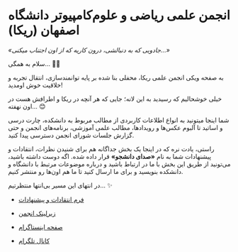 # انجمن علمی ریاضی و علوم‌کامپیوتر دانشگاه اصفهان (ریکا)
  
  
*«جادویی که به دنبالشی، درون کاریه که از اون اجتناب میکنی...»*
  
  
سلام به همگی... 🙌🏻

به صفحه ویکی انجمن علمی ریکا، محفلی بنا شده بر پایه توانمندسازی، انتقال تجربه و خلاقیت خوش اومدید!  
  
  
خیلی خوشحالیم که رسیدید به این لانه؛ جایی که هر آنچه در ریکا و اطرافش هست در اون نهفته... 😊  
  

شما اینجا میتونید به انواع اطلاعات کاربردی از مطالب مربوط به دانشکده، چارت درسی و اساتید تا آلبوم عکس‌ها و رویداد‌ها، مطالب علمی آموزشی، برنامه‌های انجمن و حتی گزارش جلسات شورای انجمن دسترسی پیدا کنید.  
  
  
راستی، یادت نره که در اینجا یک بخش جداگانه هم برای شنیدن نظرات، انتقادات و پیشنهادات شما به نام **«صدای دانشجو»** قرار داده‌ شده. اگه دوست داشته باشید، می‌تونید از طریق این بخش با ما در ارتباط باشید و درباره موضوعات مرتبط با دانشگاه و دانشکده بنویسید و برای ما ارسال کنید تا ما هم اون‌ها رو منتشر کنیم‌‌.  
  
  
در انتهای این مسیر بی‌انتها منتظرتیم... ✨


- [فرم انتقادات و پیشنهادات](https://app.epoll.pro/31821200) 

- [زیرلینک انجمن](https://zil.ink/AMCSUI)

- [صفحه اینستاگرام](http://instagram.com/AMCSUI)

- [کانال تلگرام](https://t.me/AMCSUI)
